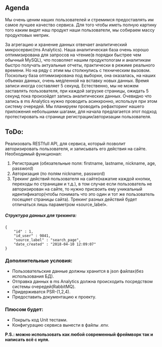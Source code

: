 ## Agenda
Мы очень ценим наших пользователей и стремимся предоставлять им самое лучшее качество сервиса.
Для того чтобы иметь полную картину того каким видят наш продукт наши пользователи, 
мы собираем массу продуктовых метрик.

За агрегацию и хранение данных отвечает аналитический микросервис(ms Analytics).
Наша аналитическая база очень хорошо оптимизирована для запросов на чтение(в порядки быстрее чем обычный MySQL), 
что позволяет нашим продуктологам и аналитикам быстро получать актуальные отчеты, практически в режиме реального времени.
Но на ряду с этим мы столкнулись с техническим вызовом.
Поскольку база оптимизирована под выборки, она оказалась,
на наших объемах данных, очень медленной на вставку новых данных. Время записи иногда составляет 5 секунд.
 Естественно, мы не можем заставлять пользователя, при каждой загрузке страницы, 
ожидать 5 секунд пока произойдет запись аналитических данных.
Очевидно что запись в ms Analytics нужно проводить асинхронно, используя при этом систему очередей.
Мы планируем проводить рефакторинг нашего приложения небольшими шагами, 
для начала предлагается этот подход протестировать на странице регистрации/авторизации пользователя.


 ## ToDo:
Реализовать RESTfull API, для сервиса, который позволит авторизировать пользователя, и записывать его действия на сайте.
Необходимый функционал:
1. Регистрация (обязательные поля: firstname, lastname, nickname, age, password)
2. Авторизация (по полям nickname, password)
3. Трекинг действий пользователя на сайте(нажатие каждой кнопки, переходы по страницам и т.д.), 
в том случае если пользователь не авторизирован на сайте, то нужно присвоить ему уникальный идентификатор(чтобы понимать
 что это один и тот же пользователь посещяет страницы сайта).
Трекинг разных действий будет отличаться лишь параметром «source_label».

 
##### Структура данных для трекинга:
 ```
 {
     "id" : 1, 
     "id_user" : 9841,
     "source_label" : "search_page", 
     "date_created" : "2018-04-10 12:09:07"
 }
```

### Дополнительные условия:
* Пользовательские данные должны хранится в json файлах(без использования БД).
* Отправка данных в ms Analytics должна происходить посредством системы очередей(RabbitMQ).
* Придерживатся PSR-(1,2,4).
* Предоставить документацию к проекту.

### Плюсом будет: 
* Покрыть код Unit тестами.
* Конфигурацию сервиса вынести в файлы .env.

<b> P.S.: можно использовать как любой современный фреймворк так и написать всё с нуля.</b>
